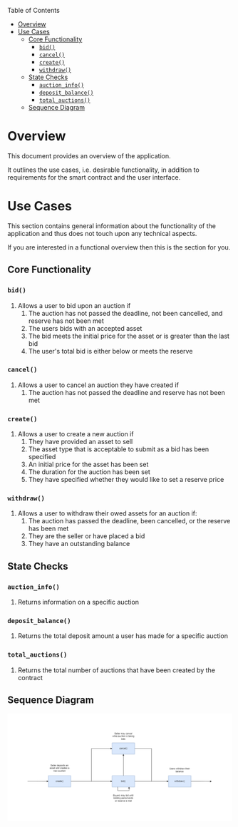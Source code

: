 Table of Contents
- [Overview](#overview)
- [Use Cases](#use-cases)
  - [Core Functionality](#core-functionality)
    - [`bid()`](#bid)
    - [`cancel()`](#cancel)
    - [`create()`](#create)
    - [`withdraw()`](#withdraw)
  - [State Checks](#state-checks)
    - [`auction_info()`](#auction_info)
    - [`deposit_balance()`](#deposit_balance)
    - [`total_auctions()`](#total_auctions)
  - [Sequence Diagram](#sequence-diagram)

# Overview

This document provides an overview of the application.

It outlines the use cases, i.e. desirable functionality, in addition to requirements for the smart contract and the user interface.

# Use Cases

This section contains general information about the functionality of the application and thus does not touch upon any technical aspects.

If you are interested in a functional overview then this is the section for you.

## Core Functionality

### `bid()`

1. Allows a user to bid upon an auction if
    1. The auction has not passed the deadline, not been cancelled, and reserve has not been met
    2. The users bids with an accepted asset
    3. The bid meets the initial price for the asset or is greater than the last bid
    4. The user's total bid is either below or meets the reserve

### `cancel()`

1. Allows a user to cancel an auction they have created if
    1. The auction has not passed the deadline and reserve has not been met

### `create()`

1. Allows a user to create a new auction if
    1. They have provided an asset to sell
    2. The asset type that is acceptable to submit as a bid has been specified
    3. An initial price for the asset has been set
    4. The duration for the auction has been set
    5. They have specified whether they would like to set a reserve price

### `withdraw()`

1. Allows a user to withdraw their owed assets for an auction if:
    1. The auction has passed the deadline, been cancelled, or the reserve has been met
    2. They are the seller or have placed a bid
    3. They have an outstanding balance

## State Checks

### `auction_info()`

1. Returns information on a specific auction

### `deposit_balance()`

1. Returns the total deposit amount a user has made for a specific auction

### `total_auctions()`

1. Returns the total number of auctions that have been created by the contract

## Sequence Diagram

![English Auction Sequence Diagram](../.docs/english-auction-sequence-diagram.png)
